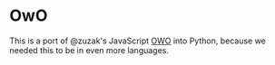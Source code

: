 # OwO

This is a port of @zuzak's JavaScript [OWO](https://github.com/zuzak/owo) into Python, because we needed this to be in even more languages.
